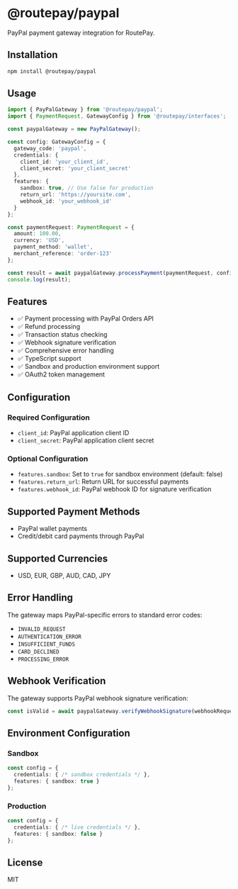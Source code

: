 # @routepay/paypal

PayPal payment gateway integration for RoutePay.

## Installation

```bash
npm install @routepay/paypal
```

## Usage

```typescript
import { PayPalGateway } from '@routepay/paypal';
import { PaymentRequest, GatewayConfig } from '@routepay/interfaces';

const paypalGateway = new PayPalGateway();

const config: GatewayConfig = {
  gateway_code: 'paypal',
  credentials: {
    client_id: 'your_client_id',
    client_secret: 'your_client_secret'
  },
  features: {
    sandbox: true, // Use false for production
    return_url: 'https://yoursite.com',
    webhook_id: 'your_webhook_id'
  }
};

const paymentRequest: PaymentRequest = {
  amount: 100.00,
  currency: 'USD',
  payment_method: 'wallet',
  merchant_reference: 'order-123'
};

const result = await paypalGateway.processPayment(paymentRequest, config);
console.log(result);
```

## Features

- ✅ Payment processing with PayPal Orders API
- ✅ Refund processing  
- ✅ Transaction status checking
- ✅ Webhook signature verification
- ✅ Comprehensive error handling
- ✅ TypeScript support
- ✅ Sandbox and production environment support
- ✅ OAuth2 token management

## Configuration

### Required Configuration
- `client_id`: PayPal application client ID
- `client_secret`: PayPal application client secret

### Optional Configuration
- `features.sandbox`: Set to `true` for sandbox environment (default: false)
- `features.return_url`: Return URL for successful payments
- `features.webhook_id`: PayPal webhook ID for signature verification

## Supported Payment Methods
- PayPal wallet payments
- Credit/debit card payments through PayPal

## Supported Currencies
- USD, EUR, GBP, AUD, CAD, JPY

## Error Handling

The gateway maps PayPal-specific errors to standard error codes:
- `INVALID_REQUEST`
- `AUTHENTICATION_ERROR`
- `INSUFFICIENT_FUNDS`
- `CARD_DECLINED`
- `PROCESSING_ERROR`

## Webhook Verification

The gateway supports PayPal webhook signature verification:

```typescript
const isValid = await paypalGateway.verifyWebhookSignature(webhookRequest, config);
```

## Environment Configuration

### Sandbox
```typescript
const config = {
  credentials: { /* sandbox credentials */ },
  features: { sandbox: true }
};
```

### Production
```typescript
const config = {
  credentials: { /* live credentials */ },
  features: { sandbox: false }
};
```

## License

MIT